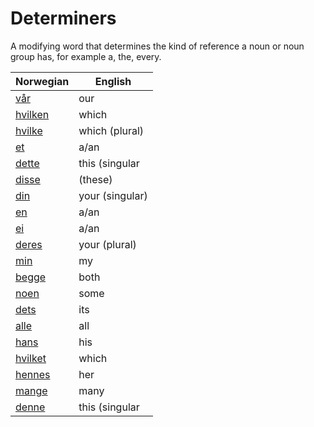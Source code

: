 # Determiners

A modifying word that determines the kind of reference a noun or noun group has, for example a, the, every.

| Norwegian | English |
| --- | --- |
| [vår](https://www.ordnett.no/search?language=no&phrase=vår) | our |  |
| [hvilken](https://www.ordnett.no/search?language=no&phrase=hvilken) | which | m |
| [hvilke](https://www.ordnett.no/search?language=no&phrase=hvilke) | which (plural) |  |
| [et](https://www.ordnett.no/search?language=no&phrase=et) | a/an | i |
| [dette](https://www.ordnett.no/search?language=no&phrase=dette) | this (singular |  neuter) |
| [disse](https://www.ordnett.no/search?language=no&phrase=disse) | (these) |  |
| [din](https://www.ordnett.no/search?language=no&phrase=din) | your (singular) |  |
| [en](https://www.ordnett.no/search?language=no&phrase=en) | a/an | m |
| [ei](https://www.ordnett.no/search?language=no&phrase=ei) | a/an | f |
| [deres](https://www.ordnett.no/search?language=no&phrase=deres) | your (plural) | None |
| [min](https://www.ordnett.no/search?language=no&phrase=min) | my |  |
| [begge](https://www.ordnett.no/search?language=no&phrase=begge) | both |  |
| [noen](https://www.ordnett.no/search?language=no&phrase=noen) | some |  |
| [dets](https://www.ordnett.no/search?language=no&phrase=dets) | its | i |
| [alle](https://www.ordnett.no/search?language=no&phrase=alle) | all |  |
| [hans](https://www.ordnett.no/search?language=no&phrase=hans) | his | m |
| [hvilket](https://www.ordnett.no/search?language=no&phrase=hvilket) | which | i |
| [hennes](https://www.ordnett.no/search?language=no&phrase=hennes) | her | f |
| [mange](https://www.ordnett.no/search?language=no&phrase=mange) | many |  |
| [denne](https://www.ordnett.no/search?language=no&phrase=denne) | this (singular |  masculine and femenine) |

